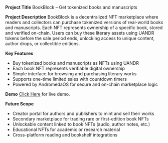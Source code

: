 **Project Title**
BookBlock – Get tokenized books and manuscripts

**Project Description**
BookBlock is a decentralized NFT marketplace where readers and collectors can purchase tokenized versions of real-world books and manuscripts. Each NFT represents ownership of a specific book, stored and verified on-chain. Users can buy these literary assets using UANDR tokens before the sale period ends, unlocking access to unique content, author drops, or collectible editions.

**Key Features**

* Buy tokenized books and manuscripts as NFTs using UANDR
* Each book NFT represents verifiable digital ownership
* Simple interface for browsing and purchasing literary works
* Supports one-time limited sales with countdown timers
* Powered by AndromedaOS for secure and on-chain marketplace logic

**Demo**
[Click Here](https://embeddables.testnet.andromedaprotocol.io/galileo-4/bookblock-marketplace) for live demo.

**Future Scope**

* Creator portal for authors and publishers to mint and sell their works
* Secondary marketplace for trading rare or first-edition book NFTs
* Unlockable content linked to book NFTs (audio, author notes, etc.)
* Educational NFTs for academic or research material
* Cross-platform reading and bookshelf integrations
